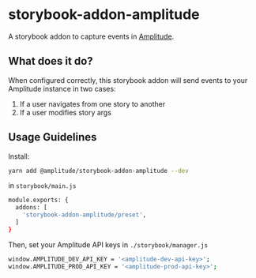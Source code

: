 # storybook-addon-amplitude

A storybook addon to capture events in [Amplitude](https://amplitude.com/).

## What does it do?

When configured correctly, this storybook addon will send events to your Amplitude instance in two cases:

1. If a user navigates from one story to another
2. If a user modifies story args

## Usage Guidelines

Install:

```bash
yarn add @amplitude/storybook-addon-amplitude --dev
```

in `storybook/main.js`

```bash
module.exports: {
  addons: [
    'storybook-addon-amplitude/preset',
  ]
}
```

Then, set your Amplitude API keys in `./storybook/manager.js`

```bash
window.AMPLITUDE_DEV_API_KEY = '<amplitude-dev-api-key>';
window.AMPLITUDE_PROD_API_KEY = '<amplitude-prod-api-key>';
```
